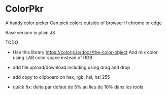 
# ColorPkr

A handy color picker
Can pick colors outside of browser if chrome or edge

Base version in plain JS

TODO
* Use this library
  https://colorjs.io/docs/the-color-object
  And mix color using LAB color space instead of RGB
  
* add file upload/download including using drag and drop
* add copy to clipboard on hex, rgb, hsl, hsl 255
* quick fix: delta par defaut de 5% au lieu de 10% dans les tools


